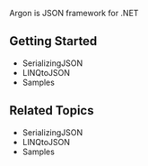 
Argon is JSON framework for .NET


## Getting Started

 * SerializingJSON
 * LINQtoJSON
 * Samples


## Related Topics

 * SerializingJSON
 * LINQtoJSON
 * Samples
